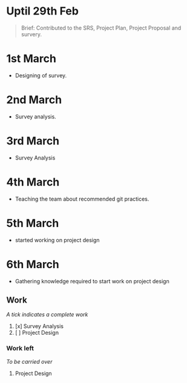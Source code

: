 # Uptil 29th Feb

>Brief: Contributed to the SRS, Project Plan, Project Proposal and survery.

# 1st March
 - Designing of survey.

# 2nd March
- Survey analysis.

# 3rd March
- Survey Analysis

# 4th March
- Teaching the team about recommended git practices.

# 5th March
- started working on project design

# 6th March
- Gathering knowledge required to start work on project design

## Work

_*A tick indicates a complete work*_

1. [x] Survey Analysis
2. [ ] Project Design

### Work left
_*To be carried over*_

1. Project Design
